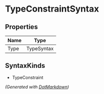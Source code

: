 # TypeConstraintSyntax

## Properties

| Name | Type       |
| ---- | ---------- |
| Type | TypeSyntax |

## SyntaxKinds

* TypeConstraint

*\(Generated with [DotMarkdown](http://github.com/JosefPihrt/DotMarkdown)\)*